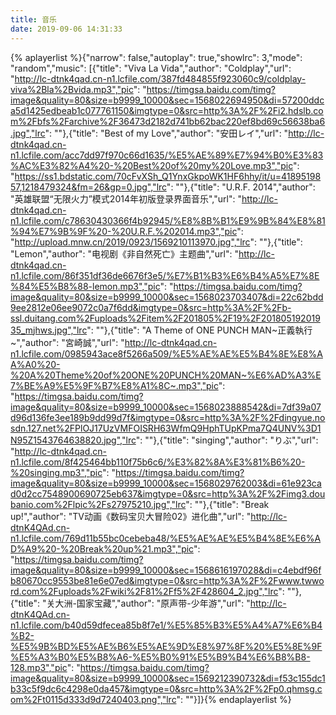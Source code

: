 ```yaml
---
title: 音乐
date: 2019-09-06 14:31:33
---
```



 {% aplayerlist %}{"narrow": false,"autoplay": true,"showlrc": 3,"mode": "random","music": [{"title": "Viva La Vida","author": "Coldplay","url": "http://lc-dtnk4qad.cn-n1.lcfile.com/387fd484855f923060c9/coldplay-viva%2Bla%2Bvida.mp3","pic": "https://timgsa.baidu.com/timg?image&quality=80&size=b9999_10000&sec=1568022694950&di=57200ddca5d1425edbeab1c077761150&imgtype=0&src=http%3A%2F%2Fi2.hdslb.com%2Fbfs%2Farchive%2F36473d2182d741bb62bac220ef8bd69c56638ba6.jpg","lrc": ""},{"title": "Best of my Love","author": "安田レイ","url": "http://lc-dtnk4qad.cn-n1.lcfile.com/acc7dd97f970c66d1635/%E5%AE%89%E7%94%B0%E3%83%AC%E3%82%A4%20-%20Best%20of%20my%20Love.mp3","pic": "https://ss1.bdstatic.com/70cFvXSh_Q1YnxGkpoWK1HF6hhy/it/u=4189519857,1218479324&fm=26&gp=0.jpg","lrc": ""},{"title": "U.R.F. 2014","author": "英雄联盟“无限火力”模式2014年初版登录界面音乐","url": "http://lc-dtnk4qad.cn-n1.lcfile.com/c78630430366f4b92945/%E8%8B%B1%E9%9B%84%E8%81%94%E7%9B%9F%20-%20U.R.F.%202014.mp3","pic": "http://upload.mnw.cn/2019/0923/1569210113970.jpg","lrc": ""},{"title": "Lemon","author": "电视剧《非自然死亡》主题曲","url": "http://lc-dtnk4qad.cn-n1.lcfile.com/86f351df36de6676f3e5/%E7%B1%B3%E6%B4%A5%E7%8E%84%E5%B8%88-lemon.mp3","pic": "https://timgsa.baidu.com/timg?image&quality=80&size=b9999_10000&sec=1568023703407&di=22c62bdd9ee2812e06ee9072c0a7f6dd&imgtype=0&src=http%3A%2F%2Fb-ssl.duitang.com%2Fuploads%2Fitem%2F201805%2F19%2F20180519201935_mjhws.jpg","lrc": ""},{"title": "A Theme of ONE PUNCH MAN~正義執行~","author": "宮崎誠","url": "http://lc-dtnk4qad.cn-n1.lcfile.com/0985943ace8f5266a509/%E5%AE%AE%E5%B4%8E%E8%AA%A0%20-%20A%20Theme%20of%20ONE%20PUNCH%20MAN~%E6%AD%A3%E7%BE%A9%E5%9F%B7%E8%A1%8C~.mp3","pic": "https://timgsa.baidu.com/timg?image&quality=80&size=b9999_10000&sec=1568023888542&di=7df39a07d96d136fe3ee189b9dd99d7f&imgtype=0&src=http%3A%2F%2Fdingyue.nosdn.127.net%2FPlOJ17UzVMFOISRH63WfmQ9HphTUpKPma7Q4UNV%3D1N95Z1543764638820.jpg","lrc": ""},{"title": "singing","author": "りぶ","url": "http://lc-dtnk4qad.cn-n1.lcfile.com/8f425464bb110f75b6c6/%E3%82%8A%E3%81%B6%20-%20singing.mp3","pic": "https://timgsa.baidu.com/timg?image&quality=80&size=b9999_10000&sec=1568029762003&di=61e923cad0d2cc7548900690725eb637&imgtype=0&src=http%3A%2F%2Fimg3.doubanio.com%2Flpic%2Fs27975210.jpg","lrc": ""},{"title": "Break up!","author": "TV动画《数码宝贝大冒险02》进化曲","url": "http://lc-dtnK4QAd.cn-n1.lcfile.com/769d11b55bc0cebeba48/%E5%AE%AE%E5%B4%8E%E6%AD%A9%20-%20Break%20up%21.mp3","pic": "https://timgsa.baidu.com/timg?image&quality=80&size=b9999_10000&sec=1568616197028&di=c4ebdf96fb80670cc9553be81e6e07ed&imgtype=0&src=http%3A%2F%2Fwww.twword.com%2Fuploads%2Fwiki%2F81%2Ff5%2F428604_2.jpg","lrc": ""},{"title": "关大洲-国家宝藏","author": "原声带-少年游","url": "http://lc-dtnK4QAd.cn-n1.lcfile.com/b40d59dfecea85b8f7e1/%E5%85%B3%E5%A4%A7%E6%B4%B2-%E5%9B%BD%E5%AE%B6%E5%AE%9D%E8%97%8F%20%E5%8E%9F%E5%A3%B0%E5%B8%A6-%E5%B0%91%E5%B9%B4%E6%B8%B8-128.mp3","pic": "https://timgsa.baidu.com/timg?image&quality=80&size=b9999_10000&sec=1569212390732&di=f53c155dc1b33c5f9dc6c4298e0da457&imgtype=0&src=http%3A%2F%2Fp0.qhmsg.com%2Ft0115d333d9d7240403.png","lrc": ""}]}{% endaplayerlist %}
